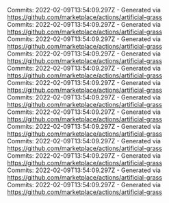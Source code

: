Commits: 2022-02-09T13:54:09.297Z - Generated via https://github.com/marketplace/actions/artificial-grass
<br>
Commits: 2022-02-09T13:54:09.297Z - Generated via https://github.com/marketplace/actions/artificial-grass
<br>
Commits: 2022-02-09T13:54:09.297Z - Generated via https://github.com/marketplace/actions/artificial-grass
<br>
Commits: 2022-02-09T13:54:09.297Z - Generated via https://github.com/marketplace/actions/artificial-grass
<br>
Commits: 2022-02-09T13:54:09.297Z - Generated via https://github.com/marketplace/actions/artificial-grass
<br>
Commits: 2022-02-09T13:54:09.297Z - Generated via https://github.com/marketplace/actions/artificial-grass
<br>
Commits: 2022-02-09T13:54:09.297Z - Generated via https://github.com/marketplace/actions/artificial-grass
<br>
Commits: 2022-02-09T13:54:09.297Z - Generated via https://github.com/marketplace/actions/artificial-grass
<br>
Commits: 2022-02-09T13:54:09.297Z - Generated via https://github.com/marketplace/actions/artificial-grass
<br>
Commits: 2022-02-09T13:54:09.297Z - Generated via https://github.com/marketplace/actions/artificial-grass
<br>
Commits: 2022-02-09T13:54:09.297Z - Generated via https://github.com/marketplace/actions/artificial-grass
<br>
Commits: 2022-02-09T13:54:09.297Z - Generated via https://github.com/marketplace/actions/artificial-grass
<br>
Commits: 2022-02-09T13:54:09.297Z - Generated via https://github.com/marketplace/actions/artificial-grass
<br>
